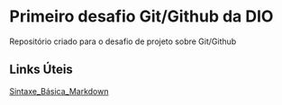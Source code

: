 # Primeiro desafio Git/Github da DIO
Repositório criado para o desafio de projeto sobre Git/Github

## Links Úteis
[Sintaxe_Básica_Markdown](https://markdownguide.org/basic-syntax/)
